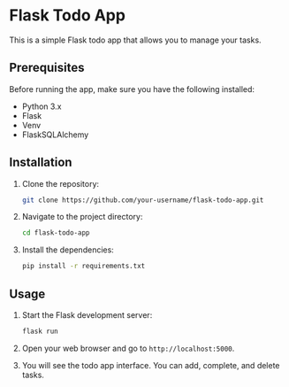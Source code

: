 # Flask Todo App

This is a simple Flask todo app that allows you to manage your tasks.

## Prerequisites

Before running the app, make sure you have the following installed:

- Python 3.x
- Flask
- Venv
- FlaskSQLAlchemy

## Installation

1. Clone the repository:

    ```bash
    git clone https://github.com/your-username/flask-todo-app.git
    ```

2. Navigate to the project directory:

    ```bash
    cd flask-todo-app
    ```

3. Install the dependencies:

    ```bash
    pip install -r requirements.txt
    ```

## Usage

1. Start the Flask development server:

    ```bash
    flask run
    ```

2. Open your web browser and go to `http://localhost:5000`.

3. You will see the todo app interface. You can add, complete, and delete tasks.
